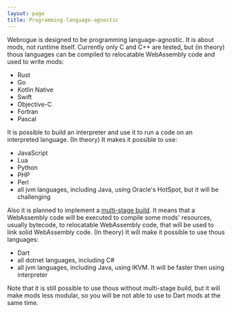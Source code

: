 ```yaml
---
layout: page
title: Programming-language-agnostic
---
```


Webrogue is designed to be programming language-agnostic.
It is about mods, not runtime itself.
Currently only C and C++ are tested, but (in theory) thous languages can be compiled to relocatable WebAssembly code and used to write mods:
 - Rust
 - Go
 - Kotlin Native
 - Swift
 - Objective-C
 - Fortran
 - Pascal

It is possible to build an interpreter and use it to run a code on an interpreted language. (In theory) It makes it possible to use:
  - JavaScript
  - Lua
  - Python
  - PHP
  - Perl
  - all jvm languages, including Java, using Oracle's HotSpot, but it will be challenging

Also it is planned to implement a [multi-stage build](../goals/milti_stage_build.html). 
It means that a WebAssembly code will be executed to compile some mods' resources, usually bytecode, to relocatable WebAssembly code, that will be used to link solid WebAssembly code.
(In theory) It will make it possible to use thous languages:
 - Dart
 - all dotnet languages, including C#
 - all jvm languages, including Java, using IKVM. It will be faster then using interpreter

Note that it is still possible to use thous without multi-stage build, but it will make mods less modular, so you will be not able to use to Dart mods at the same time.
